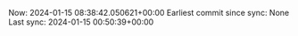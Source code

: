 Now: 2024-01-15 08:38:42.050621+00:00 Earliest commit since sync: None Last sync: 2024-01-15 00:50:39+00:00
